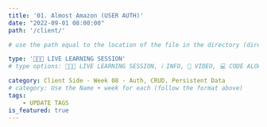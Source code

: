 ```yaml
---
title: '01. Almost Amazon (USER AUTH)'
date: "2022-09-01 08:00:00"
path: '/client/'

# use the path equal to the location of the file in the directory (directory structure)

type: '👩🏽‍🏫 LIVE LEARNING SESSION'
# type options: 👩🏽‍🏫 LIVE LEARNING SESSION, ℹ️ INFO, 🎥 VIDEO, 💻 CODE ALONG, 🥼 LAB, ↩️ REVIEW/NOTES, 👥 GROUP LEARNING, 👷🏼‍♂️ GROUP PROJECT, 🧠 ASSESSMENT, 📝 ASSIGNMENT

category: Client Side - Week 08 - Auth, CRUD, Persistent Data
# category: Use the Name + week for each (follow the format above)
tags: 
    - UPDATE TAGS
is_featured: true
---
```

